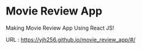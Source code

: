 # Movie Review App

Making Movie Review App Using React JS!

URL : https://yjh256.github.io/movie_review_app/#/
